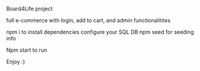 Board4Life project

full e-commerce with login, add to cart, and admin functionalitites

npm i to install dependencies
configure your SQL DB
npm seed for seeding info

Npm start to run

Enjoy :)
